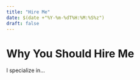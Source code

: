 ```yaml
---
title: "Hire Me"
date: $(date +"%Y-%m-%dT%H:%M:%S%z")
draft: false
---
```


# Why You Should Hire Me

I specialize in...
